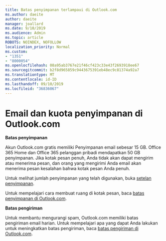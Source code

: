 ```yaml
---
title: Batas penyimpanan terlampaui di Outlook.com
ms.author: daeite
author: daeite
manager: joallard
ms.date: 9/10/2019
ms.audience: Admin
ms.topic: article
ROBOTS: NOINDEX, NOFOLLOW
localization_priority: Normal
ms.custom:
- "1351"
- "8000054"
ms.openlocfilehash: 08a95ab3767e21f46cf423c33e43f2693918ee67
ms.sourcegitcommit: b2f8d965859c9443675391eb48ec9c81374a92a7
ms.translationtype: MT
ms.contentlocale: id-ID
ms.lasthandoff: 09/10/2019
ms.locfileid: "36836067"
---
```

# <a name="email-and-storage-quota-in-outlookcom"></a>Email dan kuota penyimpanan di Outlook.com

**Batas penyimpanan**

Akun Outlook.com gratis memiliki Penyimpanan email sebesar 15 GB. Office 365 Home dan Office 365 pelanggan pribadi mendapatkan 50 GB penyimpanan. Jika kotak pesan penuh, Anda tidak akan dapat mengirim atau menerima pesan, dan orang yang mengirimi Anda email akan menerima pesan kesalahan bahwa kotak pesan Anda penuh.

Untuk melihat jumlah penyimpanan yang telah digunakan, buka [setelan penyimpanan](https://outlook.live.com/mail/options/general/storage).

Untuk mempelajari cara membuat ruang di kotak pesan, baca [batas penyimpanan di Outlook.com](https://support.office.com/article/7ac99134-69e5-4619-ac0b-2d313bba5e9e).

**Batas pengiriman**

Untuk membantu mengurangi spam, Outlook.com memiliki batas pengiriman email harian. Untuk mempelajari apa yang dapat Anda lakukan untuk meningkatkan batas pengiriman, baca [batas pengiriman di Outlook.com](https://support.office.com/article/279ee200-594c-40f0-9ec8-bb6af7735c2e).